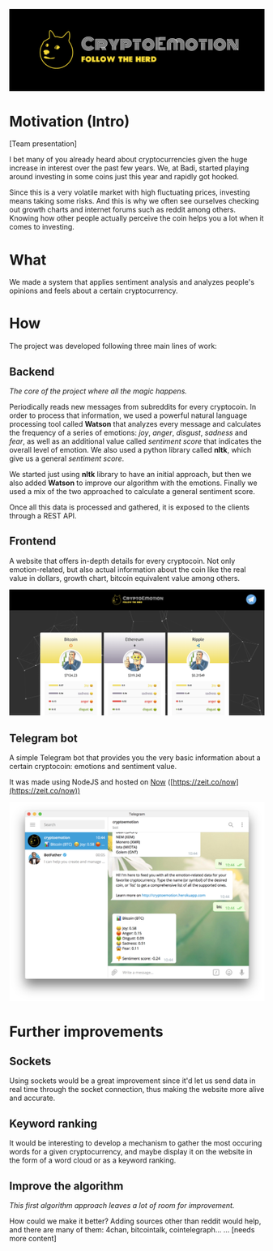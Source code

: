 ![CryptoEmotion](/screenshots/cryptoemotion-header.png)

# Motivation (Intro)
[Team presentation]

I bet many of you already heard about cryptocurrencies given the huge increase in interest over the past few years. We, at Badi, started playing around investing in some coins just this year and rapidly got hooked.

Since this is a very volatile market with high fluctuating prices, investing means taking some risks. And this is why we often see ourselves checking out growth charts and internet forums such as reddit among others. Knowing how other people actually perceive the coin helps you a lot when it comes to investing.

# What
We made a system that applies sentiment analysis and analyzes people's opinions and feels about a certain cryptocurrency.

# How
The project was developed following three main lines of work:

## Backend
*The core of the project where all the magic happens.*

Periodically reads new messages from subreddits for every cryptocoin. In order to process that information, we used a powerful natural language processing tool called  **Watson** that analyzes every message and calculates the frequency of a series of emotions: *joy*, *anger*, *disgust*, *sadness* and *fear*, as well as an additional value called *sentiment score* that indicates the overall level of emotion. We also used a python library called **nltk**, which give us a general *sentiment score*.

We started just using **nltk** library to have an initial approach, but then we also added **Watson** to improve our algorithm with the emotions. Finally we used a mix of the two approached to calculate a general sentiment score.

Once all this data is processed and gathered, it is exposed to the clients through a REST API.

## Frontend
A website that offers in-depth details for every cryptocoin. Not only emotion-related, but also actual information about the coin like the real value in dollars, growth chart, bitcoin equivalent value among others.

![Website](/screenshots/website.png)

## Telegram bot
A simple Telegram bot that provides you the very basic information about a certain cryptocoin: emotions and sentiment value.

It was made using NodeJS and hosted on [Now](https://zeit.co/now) ([https://zeit.co/now](https://zeit.co/now))

![Telegram Bot](/screenshots/telegram-bot.png)

# Further improvements
## Sockets
Using sockets would be a great improvement since it'd let us send data in real time through the socket connection, thus making the website more alive and accurate.
## Keyword ranking
It would be interesting to develop a mechanism to gather the most occuring words for a given cryptocurrency, and maybe display it on the website in the form of a word cloud or as a keyword ranking.
## Improve the algorithm
*This first algorithm approach leaves a lot of room for improvement.*

How could we make it better? Adding sources other than reddit would help, and there are many of them: 4chan, bitcointalk, cointelegraph...
...
[needs more content]
